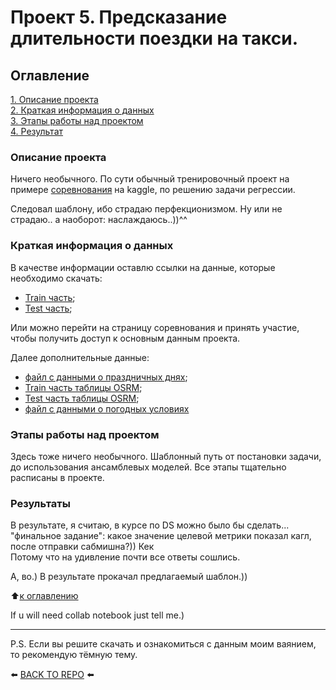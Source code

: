 # Проект 5. Предсказание длительности поездки на такси.

## Оглавление  
[1. Описание проекта](#Описание-проекта)  
[2. Краткая информация о данных](#Краткая-информация-о-данных)  
[3. Этапы работы над проектом](#Этапы-работы-над-проектом)  
[4. Результат](#Результаты)

### Описание проекта    
Ничего необычного. По сути обычный тренировочный проект на примере <a href='https://www.kaggle.com/competitions/nyc-taxi-trip-duration/overview'>соревнования</a> на kaggle, по решению задачи регрессии.

Следовал шаблону, ибо страдаю перфекционизмом. Ну или не страдаю.. а наоборот: наслаждаюсь..))^^

### Краткая информация о данных
В качестве информации оставлю ссылки на данные, которые необходимо скачать:
* <a href='https://drive.google.com/file/d/1X_EJEfERiXki0SKtbnCL9JDv49Go14lF/view'>Train часть</a>;
* <a href='https://drive.google.com/file/d/1C2N2mfONpCVrH95xHJjMcueXvvh_-XYN/view'>Test часть</a>;

Или можно перейти на страницу соревнования и принять участие, чтобы получить доступ к основным данным проекта.

Далее дополнительные данные:
* <a href='https://drive.google.com/file/d/1pIjaoD5NWOf_BENABNmkCIGNigBjyt-i/view'>файл с данными о праздничных днях</a>;
* <a href='https://drive.google.com/file/d/1ecWjor7Tn3HP7LEAm5a0B_wrIfdcVGwR/view'>Train часть таблицы OSRM</a>;
* <a href='https://drive.google.com/file/d/1wCoS-yOaKFhd1h7gZ84KL9UwpSvtDoIA/view'>Test часть таблицы OSRM</a>;
* <a href='https://drive.google.com/file/d/1rgK8YuMp-AuV53LWiH-oDuprZmp9zt15/view'>файл с данными о погодных условиях</a>

### Этапы работы над проектом  
Здесь тоже ничего необычного. Шаблонный путь от постановки задачи, до использования ансамблевых моделей.
Все этапы тщательно расписаны в проекте.

### Результаты 
В результате, я считаю, в курсе по DS можно было бы сделать... "финальное задание": какое значение целевой метрики показал кагл, после отправки сабмишна?)) Кек <br>
Потому что на удивление почти все ответы сошлись.

А, во.) В результате прокачал предлагаемый шаблон.)) 

:arrow_up:[к оглавлению](#Оглавление)

If u will need collab notebook just tell me.)

---

P.S. Если вы решите скачать и ознакомиться с данным моим ваянием, то рекомендую тёмную тему.

⬅️ [BACK TO REPO](https://github.com/Akialema/PROJECTS.EDU/tree/main) ⬅️